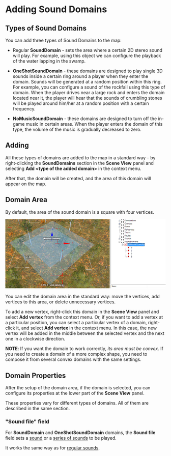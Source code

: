 # Adding Sound Domains

## Types of Sound Domains
You can add three types of Sound Domains to the map:

-   Regular **SoundDomain** - sets the area where a certain 2D stereo sound will play. For example, using this object we can configure the playback of the water lapping in the swamp.

-   **OneShotSoundDomain** - these domains are designed to play single 3D sounds inside a certain ring around a player when they enter the domain. Sounds will be generated at a random position within this ring. For example, you can configure a sound of the rockfall using this type of domain. When the player drives near a large rock and enters the domain located near it, the player will hear that the sounds of crumbling stones will be played around him/her at a random position with a certain frequency.

-   **NoMusicSoundDomain** - these domains are designed to turn off the in-game music in certain areas. When the player enters the domain of this type, the volume of the music is gradually decreased to zero.

## Adding
All these types of domains are added to the map in a standard way – by right-clicking the **SoundDomains** section in the **Scene View** panel and selecting **Add \<type of the added domain\>** in the context menu.

After that, the domain will be created, and the area of this domain will appear on the map.

## Domain Area
 By default, the area of the sound domain is a square with four vertices.

![](./media/image163.png)

You can edit the domain area in the standard way: move the vertices, add vertices to this area, or delete unnecessary vertices.

To add a new vertex, right-click this domain in the **Scene View** panel and select **Add vertex** from the context menu. Or, if you want to add a vertex at a particular position, you can select a particular vertex of a domain, right-click it, and select **Add vertex** in the context menu. In this case, the new vertex will be added in the middle between the selected vertex and the next one in a clockwise direction.

**NOTE**: If you want the domain to work correctly, *its area must be convex*. If you need to create a domain of a more complex shape, you need to compose it from several convex domains with the same settings.

## Domain Properties
After the setup of the domain area, if the domain is selected, you can configure its properties at the lower part of the **Scene View** panel.

These properties vary for different types of domains. All of them are described in the same section.

### "Sound file" field
For **SoundDomain** and **OneShotSoundDomain** domains, the **Sound file** field sets a [sound][adding_sounds] or a [series of sounds][series_of_sounds] to be played. 

It works the same way as for [regular sounds][adding_sounds]. 


[series_of_sounds]: ./../sounds/series_of_sounds.md
[adding_sounds]: ./../sounds/adding_sounds.md